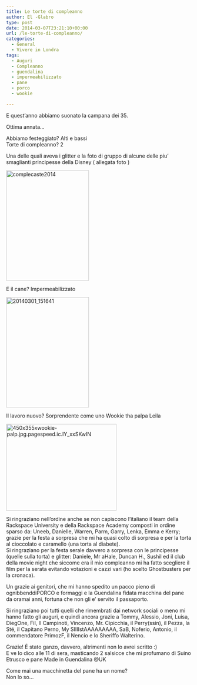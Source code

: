 ```yaml
---
title: Le torte di compleanno
author: El -Glabro
type: post
date: 2014-03-07T23:21:10+00:00
url: /le-torte-di-compleanno/
categories:
  - General
  - Vivere in Londra
tags:
  - Auguri
  - Compleanno
  - guendalina
  - impermeabilizzato
  - pane
  - porco
  - wookie

---
```

E quest&#8217;anno abbiamo suonato la campana dei 35.

Ottima annata&#8230;

Abbiamo festeggiato? Alti e bassi  
Torte di compleanno? 2

Una delle quali aveva i glitter e la foto di gruppo di alcune delle piu&#8217; smaglianti principesse della Disney ( allegata foto )

<a href="http://blog.polemicover.net/blog/2014/03/08/le-torte-di-compleanno/complecaste2014/" rel="attachment wp-att-1068"><img decoding="async" loading="lazy" src="http://blog.polemicover.net/wp-content/uploads/2014/03/complecaste2014-225x300.jpg" alt="complecaste2014" width="225" height="300" class="aligncenter size-medium wp-image-1068" srcset="https://blog.polemicover.net/wp-content/uploads/2014/03/complecaste2014-225x300.jpg 225w, https://blog.polemicover.net/wp-content/uploads/2014/03/complecaste2014-768x1024.jpg 768w" sizes="(max-width: 225px) 100vw, 225px" /></a>

E il cane? Impermeabilizzato

<a href="http://blog.polemicover.net/blog/2014/03/08/le-torte-di-compleanno/20140301_151641/" rel="attachment wp-att-1070"><img decoding="async" loading="lazy" src="http://blog.polemicover.net/wp-content/uploads/2014/03/20140301_151641-e1394232865176-225x300.jpg" alt="20140301_151641" width="225" height="300" class="aligncenter size-medium wp-image-1070" srcset="https://blog.polemicover.net/wp-content/uploads/2014/03/20140301_151641-e1394232865176-225x300.jpg 225w, https://blog.polemicover.net/wp-content/uploads/2014/03/20140301_151641-e1394232865176-768x1024.jpg 768w, https://blog.polemicover.net/wp-content/uploads/2014/03/20140301_151641-e1394232865176.jpg 1920w" sizes="(max-width: 225px) 100vw, 225px" /></a>

Il lavoro nuovo? Sorprendente come uno Wookie tha palpa Leila

<a href="http://blog.polemicover.net/blog/2014/03/08/le-torte-di-compleanno/450x355xwookie-palp-jpg-pagespeed-ic-iy_xxskwin/" rel="attachment wp-att-1069"><img decoding="async" loading="lazy" src="http://blog.polemicover.net/wp-content/uploads/2014/03/450x355xwookie-palp.jpg.pagespeed.ic_.IY_xxSKwIN-300x236.jpg" alt="450x355xwookie-palp.jpg.pagespeed.ic.IY_xxSKwIN" width="300" height="236" class="aligncenter size-medium wp-image-1069" srcset="https://blog.polemicover.net/wp-content/uploads/2014/03/450x355xwookie-palp.jpg.pagespeed.ic_.IY_xxSKwIN-300x236.jpg 300w, https://blog.polemicover.net/wp-content/uploads/2014/03/450x355xwookie-palp.jpg.pagespeed.ic_.IY_xxSKwIN.jpg 450w" sizes="(max-width: 300px) 100vw, 300px" /></a>

Si ringraziano nell&#8217;ordine anche se non capiscono l&#8217;italiano il team della Rackspace University e della Rackspace Academy composti in ordine sparso da: Uneeb, Danielle, Warren, Parm, Garry, Lenka, Emma e Kerry; grazie per la festa a sorpresa che mi ha quasi colto di sorpresa e per la torta al cioccolato e caramello (una torta al diabete).  
Si ringraziano per la festa serale davvero a sorpresa con le principesse (quelle sulla torta) e glitter: Daniele, Mr aHale, Duncan H., Sushil ed il club della movie night che siccome era il mio compleanno mi ha fatto scegliere il film per la serata evitando votazioni e cazzi vari (ho scelto Ghostbusters per la cronaca).

Un grazie ai genitori, che mi hanno spedito un pacco pieno di ognibbenddiPORCO e formaggi e la Guendalina fidata macchina del pane da oramai anni, fortuna che non gli e&#8217; servito il passaporto.

Si ringraziano poi tutti quelli che rimembrati dai network sociali o meno mi hanno fatto gli auguri, e quindi ancora grazie a Tommy, Alessio, Joni, Luisa, DiegOne, Fil, Il Campinoti, Vincenzo, Mr. Cipicchia, il Perry(ssin), il Pezza, la Sté, il Capitano Perno, My SIIIIstAAAAAAAAA, SaB, Noferio, Antonio, il commendatore PrimozF, il Nencio e lo Sheriffo Walterino.

Grazie! É stato ganzo, davvero, altrimenti non lo avrei scritto :)  
E ve lo dico alle 11 di sera, masticando 2 salsicce che mi profumano di Suino Etrusco e pane Made in Guendalina @UK

Come mai una macchinetta del pane ha un nome?  
Non lo so&#8230;